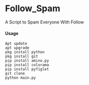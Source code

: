 # Follow_Spam
A  Script to Spam Everyone With Follow

#### Usage

```
Apt update
apt upgrade
pkg install python
pkg install git
pip install amino.py
pip install colorama
pip install pyfiglet
git clone 
python main.py
